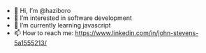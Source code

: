 - 👋 Hi, I’m @haziboro
- 👀 I’m interested in software development
- 🌱 I’m currently learning javascript
- 📫 How to reach me: https://www.linkedin.com/in/john-stevens-5a1555213/

<!---
haziboro/haziboro is a ✨ special ✨ repository because its `README.md` (this file) appears on your GitHub profile.
You can click the Preview link to take a look at your changes.
--->
